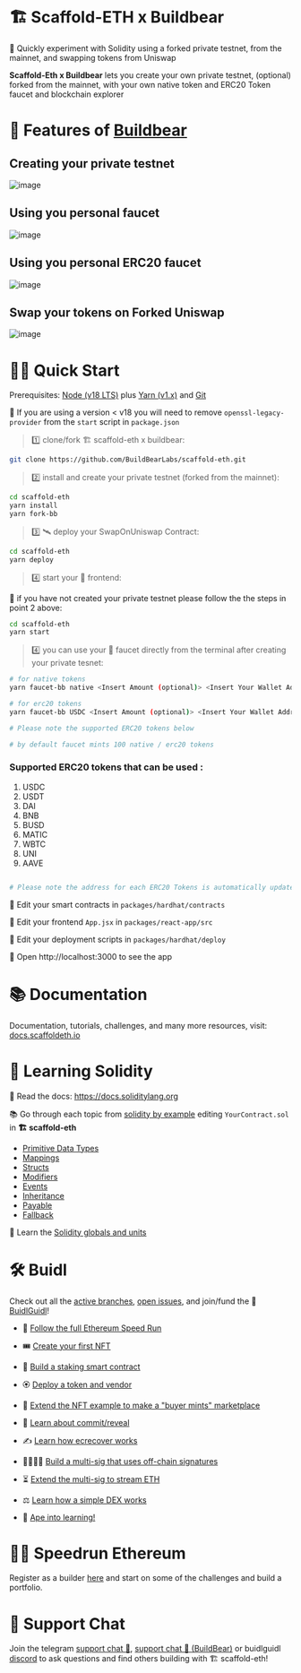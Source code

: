 # 🏗 Scaffold-ETH x Buildbear

🧪 Quickly experiment with Solidity using a forked private testnet, from the mainnet, and swapping tokens from Uniswap

**Scaffold-Eth x Buildbear** lets you create your own private testnet, (optional) forked from the mainnet, with your own native token and ERC20 Token faucet and blockchain explorer

# 🐻 Features of [Buildbear](https://buildbear.io)


## Creating your private testnet

![image](./Your%20Private%20Testnet.png)

## Using you personal faucet

![image](./Native%20Token%20Faucet.png)

## Using you personal ERC20 faucet

![image](./USDC%20Faucet.png)

## Swap your tokens on Forked Uniswap

![image](./Swap%20Tokens%20Using%20Forked%20Uniswap.png)

# 🏄‍♂️ Quick Start

Prerequisites: [Node (v18 LTS)](https://nodejs.org/en/download/) plus [Yarn (v1.x)](https://classic.yarnpkg.com/en/docs/install/) and [Git](https://git-scm.com/downloads)

🚨 If you are using a version < v18 you will need to remove `openssl-legacy-provider` from the `start` script in `package.json`

> 1️⃣ clone/fork 🏗 scaffold-eth x buildbear:

```bash
git clone https://github.com/BuildBearLabs/scaffold-eth.git
```

> 2️⃣ install and create your private testnet (forked from the mainnet):

```bash
cd scaffold-eth
yarn install
yarn fork-bb
```

> 3️⃣ 🛰 deploy your SwapOnUniswap Contract:

```bash
cd scaffold-eth
yarn deploy
```

> 4️⃣ start your 📱 frontend:

🚨 if you have not created your private testnet please follow the the steps in point 2 above:

```bash
cd scaffold-eth
yarn start
```


> 4️⃣ you can use your 🚰 faucet directly from the terminal after creating your private tesnet:

```bash
# for native tokens
yarn faucet-bb native <Insert Amount (optional)> <Insert Your Wallet Address>

# for erc20 tokens
yarn faucet-bb USDC <Insert Amount (optional)> <Insert Your Wallet Address>

# Please note the supported ERC20 tokens below

# by default faucet mints 100 native / erc20 tokens
```

### Supported ERC20 tokens that can be used :

1. USDC
2. USDT
3. DAI
4. BNB
5. BUSD
6. MATIC
7. WBTC
8. UNI
9. AAVE

```bash

# Please note the address for each ERC20 Tokens is automatically updated / changed based on the network that you have forked from

```

🔏 Edit your smart contracts in `packages/hardhat/contracts`

📝 Edit your frontend `App.jsx` in `packages/react-app/src`

💼 Edit your deployment scripts in `packages/hardhat/deploy`

📱 Open http://localhost:3000 to see the app

<!-- 🚨📡 To deploy to a public domain, use `yarn surge`. You will need to have a surge account and have the surge CLI installed. There is also the option to deploy to IPFS using `yarn ipfs` and `yarn s3` to deploy to an AWS bucket 🪣 There are scripts in the `packages/react-app/src/scripts` folder to help with this.` -->

# 📚 Documentation

Documentation, tutorials, challenges, and many more resources, visit: [docs.scaffoldeth.io](https://docs.scaffoldeth.io)

# 🔭 Learning Solidity

📕 Read the docs: https://docs.soliditylang.org

📚 Go through each topic from [solidity by example](https://solidity-by-example.org) editing `YourContract.sol` in **🏗 scaffold-eth**

- [Primitive Data Types](https://solidity-by-example.org/primitives/)
- [Mappings](https://solidity-by-example.org/mapping/)
- [Structs](https://solidity-by-example.org/structs/)
- [Modifiers](https://solidity-by-example.org/function-modifier/)
- [Events](https://solidity-by-example.org/events/)
- [Inheritance](https://solidity-by-example.org/inheritance/)
- [Payable](https://solidity-by-example.org/payable/)
- [Fallback](https://solidity-by-example.org/fallback/)

📧 Learn the [Solidity globals and units](https://docs.soliditylang.org/en/latest/units-and-global-variables.html)

# 🛠 Buidl

Check out all the [active branches](https://github.com/scaffold-eth/scaffold-eth/branches/active), [open issues](https://github.com/scaffold-eth/scaffold-eth/issues), and join/fund the 🏰 [BuidlGuidl](https://BuidlGuidl.com)!

- 🚤 [Follow the full Ethereum Speed Run](https://medium.com/@austin_48503/%EF%B8%8Fethereum-dev-speed-run-bd72bcba6a4c)

- 🎟 [Create your first NFT](https://github.com/scaffold-eth/scaffold-eth/tree/simple-nft-example)
- 🥩 [Build a staking smart contract](https://github.com/scaffold-eth/scaffold-eth/tree/challenge-1-decentralized-staking)
- 🏵 [Deploy a token and vendor](https://github.com/scaffold-eth/scaffold-eth/tree/challenge-2-token-vendor)
- 🎫 [Extend the NFT example to make a "buyer mints" marketplace](https://github.com/scaffold-eth/scaffold-eth/tree/buyer-mints-nft)
- 🎲 [Learn about commit/reveal](https://github.com/scaffold-eth/scaffold-eth-examples/tree/commit-reveal-with-frontend)
- ✍️ [Learn how ecrecover works](https://github.com/scaffold-eth/scaffold-eth-examples/tree/signature-recover)
- 👩‍👩‍👧‍👧 [Build a multi-sig that uses off-chain signatures](https://github.com/scaffold-eth/scaffold-eth/tree/meta-multi-sig)
- ⏳ [Extend the multi-sig to stream ETH](https://github.com/scaffold-eth/scaffold-eth/tree/streaming-meta-multi-sig)
- ⚖️ [Learn how a simple DEX works](https://medium.com/@austin_48503/%EF%B8%8F-minimum-viable-exchange-d84f30bd0c90)
- 🦍 [Ape into learning!](https://github.com/scaffold-eth/scaffold-eth/tree/aave-ape)

# 🏃💨 Speedrun Ethereum

Register as a builder [here](https://speedrunethereum.com) and start on some of the challenges and build a portfolio.

# 💬 Support Chat

Join the telegram [support chat 💬](https://t.me/joinchat/KByvmRe5wkR-8F_zz6AjpA), [support chat 💬 (BuildBear)](https://t.me/Web3_dApp_Developers) or buidlguidl [discord](https://discord.gg/pRsr6rwG) to ask questions and find others building with 🏗 scaffold-eth!
